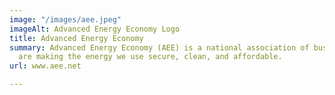 ```yaml
---
image: "/images/aee.jpeg"
imageAlt: Advanced Energy Economy Logo
title: Advanced Energy Economy
summary: Advanced Energy Economy (AEE) is a national association of businesses that
  are making the energy we use secure, clean, and affordable.
url: www.aee.net

---
```

